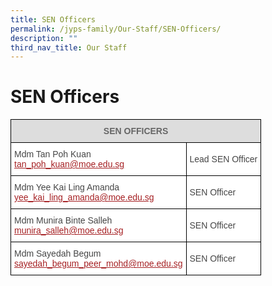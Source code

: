 ```yaml
---
title: SEN Officers
permalink: /jyps-family/Our-Staff/SEN-Officers/
description: ""
third_nav_title: Our Staff
---
```

SEN Officers
============
<style type="text/css">
.tg  {border-collapse:collapse;border-spacing:0;}
.tg td{border-color:black;border-style:solid;border-width:1px;font-family:Arial, sans-serif;font-size:14px;
  overflow:hidden;padding:10px 5px;word-break:normal;}
.tg th{border-color:black;border-style:solid;border-width:1px;font-family:Arial, sans-serif;font-size:14px;
  font-weight:normal;overflow:hidden;padding:10px 5px;word-break:normal;}
.tg .tg-feqv{background-color:#DDD;color:#666;font-weight:bold;text-align:center;vertical-align:middle}
.tg .tg-sdzj{background-color:#FFF;color:#454545;text-align:left;vertical-align:middle}
</style>
<table class="tg">
<thead>
  <tr>
    <th class="tg-feqv" colspan="2"><span style="color:#666;background-color:#DDD"> SEN OFFICERS</span></th>
  </tr>
</thead>
<tbody>
  <tr>
    <td class="tg-sdzj">Mdm Tan Poh Kuan <br><a href="mailto:tan_poh_kuan@moe.edu.sg"><span style="text-decoration:underline;color:#A52023">tan_poh_kuan@moe.edu.sg</span></a><br></td>
    <td class="tg-sdzj">Lead SEN Officer</td>
  </tr>
  <tr>
    <td class="tg-sdzj">Mdm Yee Kai Ling Amanda<br><a href="mailto:yee_kai_ling_amanda@moe.edu.sg"><span style="text-decoration:underline;color:#A52023">yee_kai_ling_amanda@moe.edu.sg</span></a> </td>
    <td class="tg-sdzj">SEN Officer </td>
  </tr>
  <tr>
    <td class="tg-sdzj">Mdm Munira Binte Salleh<br><a href="mailto:munira_salleh@moe.edu.sg"><span style="text-decoration:underline;color:#A52023">munira_salleh@moe.edu.sg</span></a><br></td>
    <td class="tg-sdzj">SEN Officer</td>
  </tr>
  <tr>
    <td class="tg-sdzj">Mdm Sayedah Begum<br><a href="mailto:sayedah_begum_peer_mohd@moe.edu.sg"><span style="text-decoration:underline;color:#A52023">sayedah_begum_peer_mohd@moe.edu.sg</span></a></td>
    <td class="tg-sdzj">SEN Officer </td>
  </tr>
</tbody>
</table>